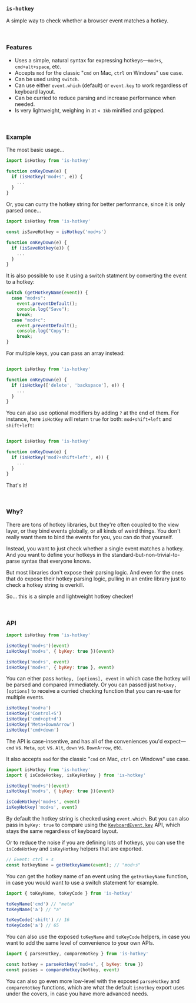 
### `is-hotkey`

A simple way to check whether a browser event matches a hotkey.

<br/>

### Features

- Uses a simple, natural syntax for expressing hotkeys—`mod+s`, `cmd+alt+space`, etc.
- Accepts `mod` for the classic "`cmd` on Mac, `ctrl` on Windows" use case.
- Can be used using `switch`.
- Can use either `event.which` (default) or `event.key` to work regardless of keyboard layout.
- Can be curried to reduce parsing and increase performance when needed.
- Is very lightweight, weighing in at `< 1kb` minified and gzipped.

<br/>

### Example

The most basic usage...

```js
import isHotkey from 'is-hotkey'

function onKeyDown(e) {
  if (isHotkey('mod+s', e)) {
    ...
  }
}
```

Or, you can curry the hotkey string for better performance, since it is only parsed once...

```js
import isHotkey from 'is-hotkey'

const isSaveHotkey = isHotkey('mod+s')

function onKeyDown(e) {
  if (isSaveHotkey(e)) {
    ...
  }
}
```

It is also possible to use it using a switch statment by converting the event to a hotkey:

```js
switch (getHotkeyName(event)) {
  case "mod+s":
    event.preventDefault();
    console.log("Save");
    break;
  case "mod+c":
    event.preventDefault();
    console.log("Copy");
    break;
}
```

For multiple keys, you can pass an array instead:

```js

import isHotkey from 'is-hotkey'

function onKeyDown(e) {
  if (isHotkey(['delete', 'backspace'], e)) {
    ...
  }
}
```

You can also use optional modifiers by adding `?` at the end of them.
For instance, here `isHotKey` will return `true` for both: `mod+shift+left` and `shift+left`:

```js

import isHotkey from 'is-hotkey'

function onKeyDown(e) {
  if (isHotkey('mod?+shift+left', e)) {
    ...
  }
}
```

That's it!

<br/>

### Why?

There are tons of hotkey libraries, but they're often coupled to the view layer, or they bind events globally, or all kinds of weird things. You don't really want them to bind the events for you, you can do that yourself. 

Instead, you want to just check whether a single event matches a hotkey. And you want to define your hotkeys in the standard-but-non-trivial-to-parse syntax that everyone knows.

But most libraries don't expose their parsing logic. And even for the ones that do expose their hotkey parsing logic, pulling in an entire library just to check a hotkey string is overkill.

So... this is a simple and lightweight hotkey checker!

<br/>

### API

```js
import isHotkey from 'is-hotkey'

isHotkey('mod+s')(event)
isHotkey('mod+s', { byKey: true })(event)

isHotkey('mod+s', event)
isHotkey('mod+s', { byKey: true }, event)
```

You can either pass `hotkey, [options], event` in which case the hotkey will be parsed and compared immediately. Or you can passed just `hotkey, [options]` to receive a curried checking function that you can re-use for multiple events.

```js
isHotkey('mod+a')
isHotkey('Control+S')
isHotkey('cmd+opt+d')
isHotkey('Meta+DownArrow')
isHotkey('cmd+down')
```

The API is case-insentive, and has all of the conveniences you'd expect—`cmd` vs. `Meta`, `opt` vs. `Alt`, `down` vs. `DownArrow`, etc. 

It also accepts `mod` for the classic "`cmd` on Mac, `ctrl` on Windows" use case.

```js
import isHotkey from 'is-hotkey'
import { isCodeHotkey, isKeyHotkey } from 'is-hotkey'

isHotkey('mod+s')(event)
isHotkey('mod+s', { byKey: true })(event)

isCodeHotkey('mod+s', event)
isKeyHotkey('mod+s', event)
```

By default the hotkey string is checked using `event.which`. But you can also pass in `byKey: true` to compare using the [`KeyboardEvent.key`](https://developer.mozilla.org/en-US/docs/Web/API/KeyboardEvent/key) API, which stays the same regardless of keyboard layout.

Or to reduce the noise if you are defining lots of hotkeys, you can use the `isCodeHotkey` and `isKeyHotkey` helpers that are exported.

```js
// Event: ctrl + s
const hotkeyName = getHotkeyName(event); // "mod+s"
```

You can get the hotkey name of an event using the `getHotkeyName` function, in case you would want to use a switch statement for example.

```js
import { toKeyName, toKeyCode } from 'is-hotkey'

toKeyName('cmd') // "meta"
toKeyName('a') // "a"

toKeyCode('shift') // 16
toKeyCode('a') // 65
```

You can also use the exposed `toKeyName` and `toKeyCode` helpers, in case you want to add the same level of convenience to your own APIs.

```js
import { parseHotkey, compareHotkey } from 'is-hotkey'

const hotkey = parseHotkey('mod+s', { byKey: true })
const passes = compareHotkey(hotkey, event)
```

You can also go even more low-level with the exposed `parseHotkey` and `compareHotkey` functions, which are what the default `isHotkey` export uses under the covers, in case you have more advanced needs.
